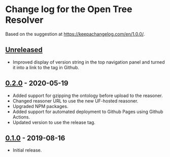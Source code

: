# Change log for the Open Tree Resolver

Based on the suggestion at https://keepachangelog.com/en/1.0.0/.

## [Unreleased]
- Improved display of version string in the top navigation panel
  and turned it into a link to the tag in Github.

## [0.2.0] - 2020-05-19
- Added support for gzipping the ontology before upload to the reasoner.
- Changed reasoner URL to use the new UF-hosted reasoner.
- Upgraded NPM packages.
- Added support for automated deployment to Github Pages using Github Actions.
- Updated version to use the release tag.

## [0.1.0] - 2019-08-16
- Initial release.

  [Unreleased]: https://github.com/phyloref/open-tree-resolver/compare/v0.2.0...master
  [0.2.0]: https://github.com/phyloref/open-tree-resolver/releases/tag/v0.2.0
  [0.1.0]: https://github.com/phyloref/open-tree-resolver/releases/tag/v0.1.0
